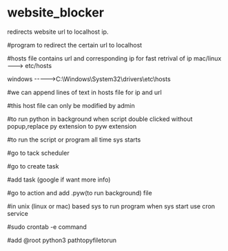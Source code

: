 # website_blocker
redirects website url to localhost ip.

#program to redirect the certain url to localhost 

#hosts file contains url and corresponding ip for fast retrival of ip
mac/linux ---> etc/hosts 

windows ----->C:\Windows\System32\drivers\etc\hosts 

#we can append lines of text in hosts file for ip and url
 
#this host file can only be modified by admin

#to run python in background when script double clicked without popup,replace py extension to pyw extension

#to run the script or program all time sys starts

#go to tack scheduler

#go to create task

#add task (google if want more info)

#go to action and add .pyw(to run background) file

#in unix (linux or mac) based sys to run program when sys start use cron service 

#sudo crontab -e command

#add @root python3 pathtopyfiletorun
